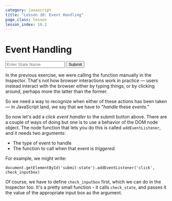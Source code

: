 ```yaml
---
category: javascript
title: "Lesson 10: Event Handling"
page_class: lesson
lesson_index: 10.2
---
```


# Event Handling
<script>
    function check_state(text) {
        if(text == 'AL' || text == 'AR' || text == 'WY') {
            return true;
        } else {
            return false;
        }
    }
</script>
<input type=text placeholder='Enter State Name' id=state-name-box>
<input type=submit id=submit-state>

In the previous exercise, we were calling the function manually in the
Inspector. That's not how browser interactions work in practice &mdash; users instead interact with the browser either by typing things, or by clicking around, perhaps more the latter than the former.

So we need a way to recognize when either of these actions has been taken &mdash; in JavaScript land, we say that we have to "_handle_ these _events_."

So now let's add a _click event handler_ to the submit button
above. There are a couple of ways of doing but one is to use a
behavior of the DOM node object. The node function that lets you do
this is called `addEventListener`, and it needs two arguments:

* The type of event to handle
* The function to call when that event is _triggered._

For example, we might write:

```
document.getElementById('submit-state').addEventListener('click', check_inputbox)
```

Of course, we have to define `check_inputbox` first, which we can do
in the Inspector too. It's a pretty small function - it calls
`check_state`, and passes it the value of the appropriate input box as
the argument.
  
